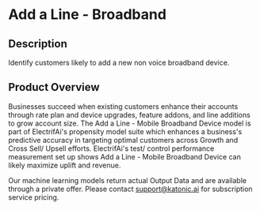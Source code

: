 # Add a Line - Broadband

## Description
Identify customers likely to add a new non voice broadband device.

## Product Overview
Businesses succeed when existing customers enhance their accounts through rate plan and device upgrades, feature addons, and line additions to grow account size.
The Add a Line - Mobile Broadband Device model is part of ElectrifAi's propensity model suite which enhances a business's predictive accuracy in targeting optimal
customers across Growth and Cross Sell/ Upsell efforts. ElectrifAi's test/ control performance measurement set up shows Add a Line - Mobile Broadband Device can
likely maximize uplift and revenue.

Our machine learning models return actual Output Data and are available through a private offer. Please contact support@katonic.ai for subscription service pricing.
